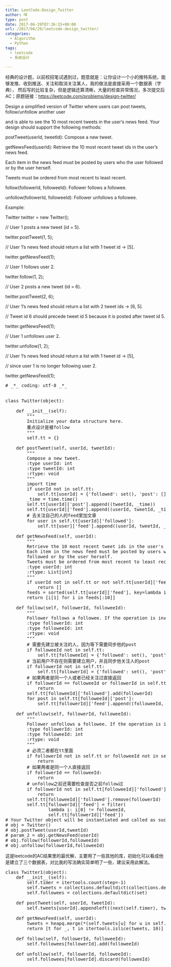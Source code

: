 ```yaml
---
title: LeetCode-Design_Twitter
author: 咩
type: post
date: 2017-06-29T07:36:15+00:00
url: /2017/06/29/leetcode-design_twitter/
categories:
  - Algorithm
  - Python
tags:
  - leetcode
  - 系统设计

---
```

经典的设计题，以前校招笔试遇到过，题意就是：让你设计一个小的推特系统，能够发推、收到推送、关注和取消关注某人，我的做法是直接采用一个数据表（字典）， 然后写的比较复杂，但是逻辑还算清晰，大量的检查异常情况，多次提交后AC；原题链接：<a href="https://leetcode.com/problems/design-twitter/" target="_blank">https://leetcode.com/problems/design-twitter/</a>

Design a simplified version of Twitter where users can post tweets, follow/unfollow another user
  
and is able to see the 10 most recent tweets in the user&#8217;s news feed. Your design should support the following methods:

postTweet(userId, tweetId): Compose a new tweet.
  
getNewsFeed(userId): Retrieve the 10 most recent tweet ids in the user&#8217;s news feed.
  
Each item in the news feed must be posted by users who the user followed or by the user herself.
  
Tweets must be ordered from most recent to least recent.
  
follow(followerId, followeeId): Follower follows a followee.
  
unfollow(followerId, followeeId): Follower unfollows a followee.
  
Example:

Twitter twitter = new Twitter();

// User 1 posts a new tweet (id = 5).
  
twitter.postTweet(1, 5);

// User 1&#8217;s news feed should return a list with 1 tweet id -> [5].
  
twitter.getNewsFeed(1);

// User 1 follows user 2.
  
twitter.follow(1, 2);

// User 2 posts a new tweet (id = 6).
  
twitter.postTweet(2, 6);

// User 1&#8217;s news feed should return a list with 2 tweet ids -> [6, 5].
  
// Tweet id 6 should precede tweet id 5 because it is posted after tweet id 5.
  
twitter.getNewsFeed(1);

// User 1 unfollows user 2.
  
twitter.unfollow(1, 2);

// User 1&#8217;s news feed should return a list with 1 tweet id -> [5],
  
// since user 1 is no longer following user 2.
  
twitter.getNewsFeed(1);

<pre class="lang:python decode:1"># _*_ coding: utf-8 _*_


class Twitter(object):

    def __init__(self):
        """
        Initialize your data structure here.
        重点设计是被follow
        """
        self.tt = {}

    def postTweet(self, userId, tweetId):
        """
        Compose a new tweet.
        :type userId: int
        :type tweetId: int
        :rtype: void
        """
        import time
        if userId not in self.tt:
            self.tt[userId] = {'followed': set(), 'post': [], 'feed': []}
        _time = time.time()
        self.tt[userId]['post'].append((tweetId, _time))
        self.tt[userId]['feed'].append((userId, tweetId, _time))
        # 去关注自己的人的feed里加文章
        for user in self.tt[userId]['followed']:
            self.tt[user]['feed'].append((userId, tweetId, _time))

    def getNewsFeed(self, userId):
        """
        Retrieve the 10 most recent tweet ids in the user's news feed.
        Each item in the news feed must be posted by users who the user 
        followed or by the user herself.
        Tweets must be ordered from most recent to least recent.
        :type userId: int
        :rtype: List[int]
        """
        if userId not in self.tt or not self.tt[userId]['feed']:
            return []
        feeds = sorted(self.tt[userId]['feed'], key=lambda item: item[2], reverse=True)
        return [i[1] for i in feeds[:10]]

    def follow(self, followerId, followeeId):
        """
        Follower follows a followee. If the operation is invalid, it should be a no-op.
        :type followerId: int
        :type followeeId: int
        :rtype: void
        """
        # 需要先建立被关注的人，因为等下需要同步他的post
        if followeeId not in self.tt:
            self.tt[followeeId] = {'followed': set(), 'post': [], 'feed': []}
        # 当前用户不存在则需要建立用户，并且同步他关注人的post
        if followerId not in self.tt:
            self.tt[followerId] = {'followed': set(), 'post': [], 'feed': []}
        # 如果两者是同一个人或者已经关注过直接返回
        if followerId == followeeId or followerId in self.tt[followeeId]['followed']:
            return
        self.tt[followeeId]['followed'].add(followerId)
        for post in self.tt[followeeId]['post']:
            self.tt[followerId]['feed'].append((followeeId, post[0], post[1]))

    def unfollow(self, followerId, followeeId):
        """
        Follower unfollows a followee. If the operation is invalid, it should be a no-op.
        :type followerId: int
        :type followeeId: int
        :rtype: void
        """
        # 必须二者都在tt里面
        if followerId not in self.tt or followeeId not in self.tt:
            return
        # 如果两者是同一个人直接返回
        if followerId == followeeId:
            return
        # unfollow之前还需要检查是否之前follow过
        if followerId not in self.tt[followeeId]['followed']:
            return
        self.tt[followeeId]['followed'].remove(followerId)
        self.tt[followerId]['feed'] = filter(
                lambda i: i[0] != followeeId,
                self.tt[followerId]['feed'])
# Your Twitter object will be instantiated and called as such:
# obj = Twitter()
# obj.postTweet(userId,tweetId)
# param_2 = obj.getNewsFeed(userId)
# obj.follow(followerId,followeeId)
# obj.unfollow(followerId,followeeId)
</pre>

这是leetcode的AC结果里的最优解，主要用了一些其他的库，初始化可以看成他是建立了三个数据表，对比我的写法确实简单明了一些，建议采用此解法。

<pre class="lang:python decode:1">class Twitter1(object):
    def __init__(self):
        self.timer = itertools.count(step=-1)
        self.tweets = collections.defaultdict(collections.deque)
        self.followees = collections.defaultdict(set)

    def postTweet(self, userId, tweetId):
        self.tweets[userId].appendleft((next(self.timer), tweetId))

    def getNewsFeed(self, userId):
        tweets = heapq.merge(*(self.tweets[u] for u in self.followees[userId] | {userId}))
        return [t for _, t in itertools.islice(tweets, 10)]

    def follow(self, followerId, followeeId):
        self.followees[followerId].add(followeeId)

    def unfollow(self, followerId, followeeId):
        self.followees[followerId].discard(followeeId)
</pre>